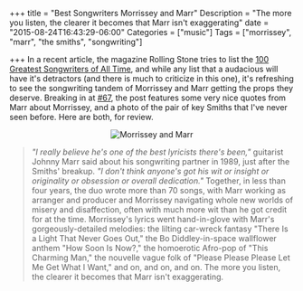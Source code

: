 +++
title = "Best Songwriters Morrissey and Marr"
Description = "The more you listen, the clearer it becomes that Marr isn't exaggerating"
date = "2015-08-24T16:43:29-06:00"
Categories = ["music"]
Tags = ["morrissey", "marr", "the smiths", "songwriting"]

+++
In a recent article, the magazine Rolling Stone tries to list the [100 Greatest Songwriters of All Time](http://www.rollingstone.com/music/lists/100-greatest-songwriters), and while any list that a
audacious will have it's detractors (and there is much to criticize in this one), it's refreshing to see the songwriting tandem of Morrissey and Marr getting the props they deserve. Breaking in at [#67](http://www.rollingstone.com/music/lists/100-greatest-songwriters#morrissey-and-marr), the post features some very nice quotes from Marr about Morrissey, and a photo of the pair of key Smiths that I've never seen before. Here are both, for review.

<!--more-->

<div align="center"><img src="/2015/morrissey-marr-johnny-lead-505.jpg" border="0" alt="Morrissey and Marr"></div>

> _"I really believe he's one of the best lyricists there's been,"_ guitarist Johnny Marr said about his songwriting partner in 1989, just after the Smiths' breakup. _"I don't think anyone's got his wit or insight or originality or obsession or overall dedication."_ Together, in less than four years, the duo wrote more than 70 songs, with Marr working as arranger and producer and Morrissey navigating whole new worlds of misery and disaffection, often with much more wit than he got credit for at the time. Morrissey's lyrics went hand-in-glove with Marr's gorgeously-detailed melodies: the lilting car-wreck fantasy "There Is a Light That Never Goes Out," the Bo Diddley-in-space wallflower anthem "How Soon Is Now?," the homoerotic Afro-pop of "This Charming Man," the nouvelle vague folk of "Please Please Please Let Me Get What I Want," and on, and on, and on. The more you listen, the clearer it becomes that Marr isn't exaggerating.
 
